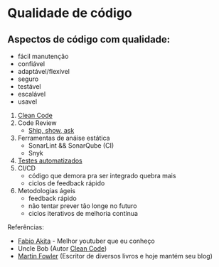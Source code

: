 # Qualidade de código

## Aspectos de código com qualidade:

- fácil manutenção
- confiável
- adaptável/flexível
- seguro
- testável
- escalável
- usavel

1. [Clean Code](clean-code.md)
2. Code Review
   - [Ship, show, ask](https://martinfowler.com/articles/ship-show-ask.html)
3. Ferramentas de anáise estática
   - SonarLint && SonarQube (CI)
   - Snyk
4. [Testes automatizados](testes.md)
5. CI/CD
   - código que demora pra ser integrado quebra mais
   - ciclos de feedback rápido
6. Metodologias ágeis
   - feedback rápido
   - não tentar prever tão longe no futuro
   - ciclos iterativos de melhoria contínua

Referências:

- [Fabio Akita](https://www.youtube.com/@Akitando) - Melhor youtuber que eu conheço
- Uncle Bob (Autor [Clean Code](https://www.amazon.com.br/C%C3%B3digo-limpo-Robert-C-Martin/dp/8576082675))
- [Martin Fowler](https://martinfowler.com/) (Escritor de diversos livros e hoje mantém seu blog)
